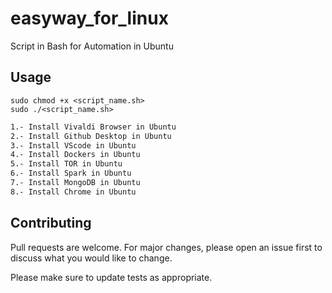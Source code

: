 # easyway_for_linux
Script in Bash for Automation in Ubuntu

## Usage
```
sudo chmod +x <script_name.sh>
sudo ./<script_name.sh>
```

```bash
1.- Install Vivaldi Browser in Ubuntu
2.- Install Github Desktop in Ubuntu
3.- Install VScode in Ubuntu
4.- Install Dockers in Ubuntu
5.- Install TOR in Ubuntu
6.- Install Spark in Ubuntu
7.- Install MongoDB in Ubuntu
8.- Install Chrome in Ubuntu
```

## Contributing
Pull requests are welcome. For major changes, please open an issue first to discuss what you would like to change.

Please make sure to update tests as appropriate.